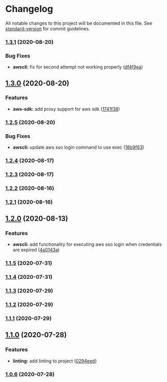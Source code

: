 # Changelog

All notable changes to this project will be documented in this file. See [standard-version](https://github.com/conventional-changelog/standard-version) for commit guidelines.

### [1.3.1](https://github.com/ryansonshine/aws-sso-creds-helper/compare/v1.3.0...v1.3.1) (2020-08-20)


### Bug Fixes

* **awscli:** fix for second attempt not working properly ([df4f9ea](https://github.com/ryansonshine/aws-sso-creds-helper/commit/df4f9ea6c289f89909526eb1873245f30ad13c85))

## [1.3.0](https://github.com/ryansonshine/aws-sso-creds-helper/compare/v1.2.5...v1.3.0) (2020-08-20)


### Features

* **aws-sdk:** add proxy support for aws sdk ([1741f38](https://github.com/ryansonshine/aws-sso-creds-helper/commit/1741f3894ec7d8f16ac4aed812cb532ea47d94fa))

### [1.2.5](https://github.com/ryansonshine/aws-sso-creds-helper/compare/v1.2.4...v1.2.5) (2020-08-20)


### Bug Fixes

* **awscli:** update aws sso login command to use exec ([16b9f63](https://github.com/ryansonshine/aws-sso-creds-helper/commit/16b9f63db992e3fb958d89a803b1a6f7884423d6))

### [1.2.4](https://github.com/ryansonshine/aws-sso-creds-helper/compare/v1.2.3...v1.2.4) (2020-08-17)

### [1.2.3](https://github.com/ryansonshine/aws-sso-creds-helper/compare/v1.2.2...v1.2.3) (2020-08-17)

### [1.2.2](https://github.com/ryansonshine/aws-sso-creds-helper/compare/v1.2.1...v1.2.2) (2020-08-16)

### [1.2.1](https://github.com/ryansonshine/aws-sso-creds-helper/compare/v1.2.0...v1.2.1) (2020-08-16)

## [1.2.0](https://github.com/ryansonshine/aws-sso-creds-helper/compare/v1.1.5...v1.2.0) (2020-08-13)


### Features

* **awscli:** add functionality for executing aws sso login when credentials are expired ([4a0143a](https://github.com/ryansonshine/aws-sso-creds-helper/commit/4a0143a2a16ca52904ef82fd3d2a5c619a56ea31))

### [1.1.5](https://github.com/ryansonshine/aws-sso-creds-helper/compare/v1.1.4...v1.1.5) (2020-07-31)

### [1.1.4](https://github.com/ryansonshine/aws-sso-creds-helper/compare/v1.1.3...v1.1.4) (2020-07-31)

### [1.1.3](https://github.com/ryansonshine/aws-sso-creds-helper/compare/v1.1.2...v1.1.3) (2020-07-29)

### [1.1.2](https://github.com/ryansonshine/aws-sso-creds-helper/compare/v1.1.1...v1.1.2) (2020-07-29)

### [1.1.1](https://github.com/ryansonshine/aws-sso-creds-helper/compare/v1.1.0...v1.1.1) (2020-07-29)

## [1.1.0](https://github.com/ryansonshine/aws-sso-creds-helper/compare/v1.0.6...v1.1.0) (2020-07-28)


### Features

* **linting:** add linting to project ([0294eed](https://github.com/ryansonshine/aws-sso-creds-helper/commit/0294eedfc3b56ca1fb868e2ff284983bd711402a))

### [1.0.6](https://github.com/ryansonshine/aws-sso-creds-helper/compare/v1.0.5...v1.0.6) (2020-07-28)
